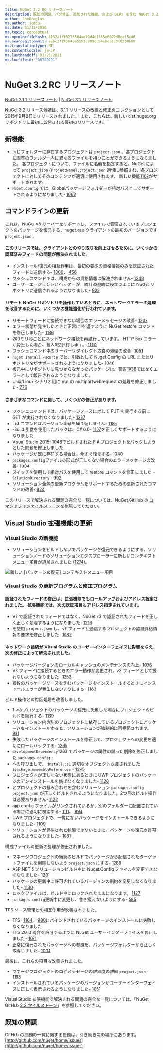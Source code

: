 ```yaml
---
title: NuGet 3.2 RC リリースノート
description: 既知の問題、バグ修正、追加された機能、および DCRs を含む NuGet 3.2 RC のリリースノート。
author: JonDouglas
ms.author: jodou
ms.date: 11/11/2016
ms.topic: conceptual
ms.openlocfilehash: 8132affb8273604ae79d4e1f85e6072d8eaf5ad6
ms.sourcegitcommit: ee6c3f203648a5561c809db54ebeb1d0f0598b68
ms.translationtype: MT
ms.contentlocale: ja-JP
ms.lasthandoff: 01/26/2021
ms.locfileid: "98780291"
---
```

# <a name="nuget-32-rc-release-notes"></a>NuGet 3.2 RC リリースノート

[NuGet 3.1.1 リリースノート](../release-notes/nuget-3.1.1.md)  | [NuGet 3.2 リリースノート](../release-notes/nuget-3.2.md)

NuGet 3.2 リリース候補は、3.1.1 リリースの改善と修正のコレクションとして2015年9月2日にリリースされました。  また、これらは、新しい dist.nuget.org リポジトリに最初に公開される最初のリリースです。

## <a name="new-features"></a>新機能

* 同じフォルダーに存在するプロジェクトは `project.json` 、各プロジェクトに固有のフォルダー内に異なるファイルを持つことができるようになりました。  各プロジェクトについて、ファイルに名前を指定すると、NuGet によって `project.json` `{ProjectName}.project.json` 適切に参照され、各プロジェクトに対してそのコンテンツが適切に使用されます。  新しい機能[1102](https://github.com/NuGet/Home/issues/1102)がサポートされます。
* `NuGet.Config` では、Globalパッケージフォルダーが相対パスとしてサポートされるようになりました- [1062](https://github.com/NuGet/Home/issues/1062)

## <a name="command-line-updates"></a>コマンドラインの更新

これは、NuGet v3 サーバーをサポートし、ファイルで管理されているプロジェクトのパッケージを復元する、nuget.exe クライアントの最初のバージョンです `project.json` 。

#### <a name="there-were-a-number-of-authenticated-feed-issues-that-were-addressed-in-this-release-to-improve-interactions-with-the-client"></a>このリリースでは、クライアントとのやり取りを向上させるために、いくつかの認証済みフィードの問題が解決されました。

* インストール/復元の相互作用は、最初の要求の資格情報のみを認証されたフィードに送信する- [1300](https://github.com/NuGet/Home/issues/1300)、 [456](https://github.com/NuGet/Home/issues/456)
* プッシュコマンドでは、構成からの資格情報は解決されません- [1248](https://github.com/NuGet/Home/issues/1248)
* ユーザーエージェントとヘッダーが、統計の追跡に役立つように NuGet リポジトリに送信されるようになりました- [929](https://github.com/NuGet/Home/issues/929)

#### <a name="we-made-a-number-of-improvements-to-better-handle-network-failures-while-attempting-to-work-with-a-remote-nuget-repository"></a>リモート NuGet リポジトリを操作しているときに、ネットワークエラーの処理を改善するために、いくつかの機能強化が行われています。

* リモートフィードに接続できない場合のエラーメッセージの改善- [1238](https://github.com/NuGet/Home/issues/1238)
* エラー状態が発生したときに正常に1を返すように NuGet restore コマンドを修正しました- [1186](https://github.com/NuGet/Home/issues/1186)
* 200ミリ秒ごとにネットワーク接続を再試行しています。 HTTP 5xx エラーが発生した場合、最大5回試行します。 [1120](https://github.com/NuGet/Home/issues/1120)
* プッシュコマンド中のサーバーリダイレクト応答の処理の改善- [1051](https://github.com/NuGet/Home/issues/1051)
* `nuget install -source` では、引数として Nuget.Config の URL またはリポジトリ名がサポートされるようになりました- [1046](https://github.com/NuGet/Home/issues/1046)
* 復元中にリポジトリに見つからなかったパッケージは、警告[1038](https://github.com/NuGet/Home/issues/1038)ではなくエラーとして報告されるようになりました。
* Unix/Linux シナリオ用に \r\n の multipartwebrequest の処理を修正しました- [776](https://github.com/NuGet/Home/issues/776)

#### <a name="there-are-a-number-of-fixes-to-issues-with-various-commands"></a>さまざまなコマンドに関して、いくつかの修正があります。

* プッシュコマンドでは、パッケージソースに対して PUT を実行する前に GET が実行されなくなりました- [1237](https://github.com/NuGet/Home/issues/1237)
* List コマンドはバージョン番号を繰り返しません- [1185](https://github.com/NuGet/Home/issues/1185)
* -Build 引数を使用したパックは、C# 6.0- [1107](https://github.com/NuGet/Home/issues/1107)を正しくサポートするようになりました
* Visual Studio 2015- [1048](https://github.com/NuGet/Home/issues/1048)でビルドされた F # プロジェクトをパックしようとした問題を修正しました
* パッケージが既に存在する場合は、今すぐ復元する- [1040](https://github.com/NuGet/Home/issues/1040)
* `packages.config`ファイルの形式が正しくない場合のエラーメッセージの改善- [1034](https://github.com/NuGet/Home/issues/1034)
* スイッチを使用して相対パスを使用して restore コマンドを修正しました `-SolutionDirectory` - [992](https://github.com/NuGet/Home/issues/992)
* ソリューション全体の更新プログラムをサポートするための更新されたコマンドの改善- [924](https://github.com/NuGet/Home/issues/924)

このリリースで解決される問題の完全な一覧については、NuGet GitHub の [コマンドラインマイルストーン](https://github.com/nuget/home/issues?utf8=%E2%9C%93&q=is%3Aissue+milestone%3A3.2.0-commandline+is%3Aclosed+-label%3AClosedAs%3ADuplicate)を参照してください。

## <a name="visual-studio-extension-updates"></a>Visual Studio 拡張機能の更新

### <a name="new-features-in-visual-studio"></a>Visual Studio の新機能

* ソリューションをビルドしないでパッケージを復元できるようにする、ソリューションノードのソリューションエクスプローラーに新しいコンテキストメニュー項目が追加されました ([1274](https://github.com/NuGet/Home/issues/1274))。

![新しい [パッケージの復元] コンテキストメニュー項目](./media/NuGet-3.2/newContextMenu.png)

### <a name="updates-and-fixes-in-visual-studio"></a>Visual Studio の更新プログラムと修正プログラム

#### <a name="the-fixes-for-authenticated-feeds-were-rolled-up-and-addressed-in-the-extension-as-well--the-following-authentication-items-were-also-addressed-in-the-extension"></a>認証されたフィードの修正は、拡張機能でもロールアップおよびアドレス指定されました。  拡張機能では、次の認証項目もアドレス指定されています。

* V2 で認証されたフィードではなく、NuGet v3 で認証されたフィードを正しく正しく処理するようになりました- [1216](https://github.com/NuGet/Home/issues/1216)
* を使用 `project.json` し、v2 フィードと通信するプロジェクトの認証資格情報の要求を修正しました- [1082](https://github.com/NuGet/Home/issues/1082)

#### <a name="network-connectivity-had-affected-the-user-interface-in-visual-studio-and-we-addressed-this-with-the-following-fixes"></a>ネットワーク接続が Visual Studio のユーザーインターフェイスに影響を与え、次の修正によって解決されました。

* パッケージバージョンのローカルキャッシュのメンテナンスの向上- [1096](https://github.com/NuGet/Home/issues/1096)
* V3 フィードに接続するときのエラー動作が変更され、v2 フィードとして扱わないようになりました- [1253](https://github.com/NuGet/Home/issues/1253)
* 複数のパッケージソースを含むパッケージをインストールするときにインストールエラーが発生しないようにする- [1183](https://github.com/NuGet/Home/issues/1183)

ビルド操作との対話処理を改善しました。

* 1つのプロジェクトのパッケージの復元に失敗した場合にプロジェクトのビルドを続行する- [1169](https://github.com/NuGet/Home/issues/1169)
* ソリューション内の別のプロジェクトに依存しているプロジェクトにパッケージをインストールすると、ソリューションが強制的に再構築されます。 [981](https://github.com/NuGet/Home/issues/981)
* 失敗したパッケージのインストールを修正して、プロジェクトへの変更を適切にロールバックする- [1265](https://github.com/NuGet/Home/issues/1265)
* `developmentDependency`1263 でパッケージの属性の誤った削除を修正しました `packages.config`  -  [](https://github.com/NuGet/Home/issues/1263)
* への呼び出しで、 `install.ps1` 適切なオブジェクトが渡されました `$package.AssemblyReferences` - [1245](https://github.com/NuGet/Home/issues/1245)
* プロジェクトが正しくない状態にあるときに UWP プロジェクトのパッケージのアンインストールを妨げなくなりました- [1128](https://github.com/NuGet/Home/issues/1128)
* とプロジェクトの組み合わせを含むソリューション `packages.config` `project.json` が正しくビルドされるようになりました。2つ目のビルド操作は必要ありません- [1122](https://github.com/NuGet/Home/issues/1122)
* app.config ファイルがリンクされているか、別のフォルダーに配置されている場合に適切に検索する- [1111](https://github.com/NuGet/Home/issues/1111)、 [894](https://github.com/NuGet/Home/issues/894)
* UWP プロジェクトで、一覧にないパッケージをインストールできるようになりました- [1109](https://github.com/NuGet/Home/issues/1109)
* ソリューションが保存された状態ではないときに、パッケージの復元が許可されるようになりました- [1081](https://github.com/NuGet/Home/issues/1081)


構成ファイルの更新の処理が修正されました。

* マネージプロジェクトの後続のビルドでパッケージから配信されたターゲットファイルを削除しないよう `project.json` にする- [1288](https://github.com/NuGet/Home/issues/1288)
* ASP.NET 5 ソリューションビルド中に Nuget.Config ファイルを変更できなくなりました- [1201](https://github.com/NuGet/Home/issues/1201)
* パッケージの更新中に許可されているバージョンの制約を変更しなくなりました- [1130](https://github.com/NuGet/Home/issues/1130)
* ロックファイルは、ビルド中にロックされたままになります。 [1127](https://github.com/NuGet/Home/issues/1127)
* `packages.config`更新中に変更し、書き換えないようにする- [585](https://github.com/NuGet/Home/issues/585)


TFS ソース管理との相互作用が改善されました。

* TFS- [1164](https://github.com/NuGet/Home/issues/1164)、 [980](https://github.com/NuGet/Home/issues/980)にバインドされているパッケージのインストールに失敗しなくなりました
* TFS 2013 統合を許可するように NuGet ユーザーインターフェイスを修正しました- [1071](https://github.com/NuGet/Home/issues/1071)
* 正常に復元されたパッケージへの参照を、パッケージフォルダーから正しく取得しました- [1004](https://github.com/NuGet/Home/issues/1004)

最後に、これらの項目も改善されました。

* マネージプロジェクトのログメッセージの詳細度の詳細 `project.json` - [1163](https://github.com/NuGet/Home/issues/1163)
* インストールされているパッケージのバージョンがユーザーインターフェイスに正しく表示されるようになりました- [1061](https://github.com/NuGet/Home/issues/1061)


Visual Studio 拡張機能で解決される問題の完全な一覧については、「NuGet GitHub [3.2 マイルストーン](https://github.com/nuget/home/issues?q=is%3Aissue+is%3Aclosed+-label%3AClosedAs%3ADuplicate+milestone%3A3.2)」を参照してください。

## <a name="known-issues"></a>既知の問題

GitHub の問題の一覧に関する問題は、引き続き次の場所にあります。 [http://github.com/nuget/home/issues](http://github.com/nuget/home/issues)